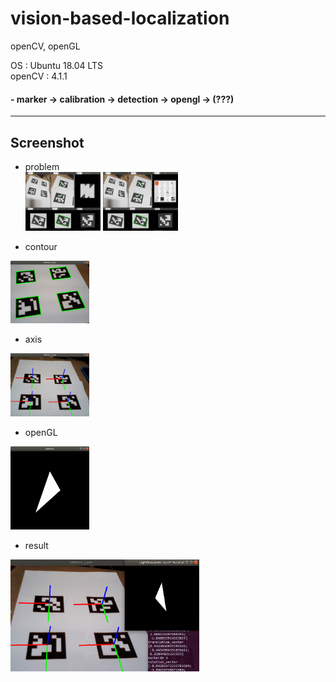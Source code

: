 # vision-based-localization
openCV, openGL


OS : Ubuntu 18.04 LTS  
openCV : 4.1.1


  
#### - marker -> calibration -> detection -> opengl -> (???)
  
----

Screenshot
----
- problem  
<img src="./img/problem1.png" width="25%" >  <img src="./img/problem2.png" width="25%" >  

- contour  
<img src="./img/contour.png" width="25%" >

- axis
<img src="./img/axis.png" width="25%" >

- openGL
<img src="./img/opengl.png" width="25%" >

- result
<img src="./img/all.png" width="60%" >
